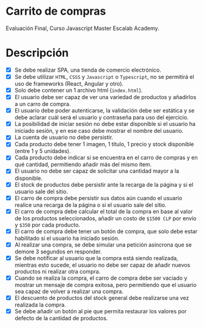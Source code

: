 # Carrito de compras

Evaluación Final, Curso Javascript Master Escalab Academy.

# Descripción

- [x] Se debe realizar SPA, una tienda de comercio electrónico.
- [x] Se debe utilizar `HTML`, `CSSS` y `Javascript` o `Typescript`, no se permitirá el uso de frameworks (React, Angular y otro).
- [x] Solo debe contener un 1 archivo html (`index.html`).
- [x] El usuario debe ser capaz de ver una variedad de productos y añadirlos a un carro de compra.
- [x] El usuario debe poder autenticarse, la validación debe ser estática y se debe aclarar cuál será el usuario y contraseña para uso del ejercicio.
- [x] La posibilidad de iniciar sesión no debe estar disponible si el usuario ha iniciado sesión, y en ese caso debe mostrar el nombre del usuario.
- [x] La cuenta de usuario no debe persistir.
- [x] Cada producto debe tener 1 imagen, 1 título, 1 precio y stock disponible (entre 1 y 5 unidades).
- [x] Cada producto debe indicar si se encuentra en el carro de compras y en qué cantidad, permitiendo añadir más del mismo ítem.
- [x] El usuario no debe ser capaz de solicitar una cantidad mayor a la disponible.
- [x] El stock de productos debe persistir ante la recarga de la página y si el usuario sale del sitio.
- [x] El carro de compra debe persistir sus datos aún cuando el usuario realice una recarga de la página o si el usuario sale del sitio.
- [x] El carro de compra debe calcular el total de la compra en base al valor de los productos seleccionados, añadir un costo de `$1500 CLP` por envío y `$350` por cada producto.
- [x] El carro de compra debe tener un botón de compra, que solo debe estar habilitado si el usuario ha iniciado sesión.
- [x] Al realizar una compra, se debe simular una petición asíncrona que se demore 3 segundos en responder.
- [x] Se debe notificar al usuario que la compra está siendo realizada, mientras esto sucede, el usuario no debe ser capaz de añadir nuevos productos ni realizar otra compra.
- [x] Cuando se realiza la compra, el carro de compra debe ser vaciado y mostrar un mensaje de compra exitosa, pero permitiendo que el usuario sea capaz de volver a realizar una compra.
- [x] El descuento de productos del stock general debe realizarse una vez realizada la compra.
- [x] Se debe añadir un botón al pie que permita restaurar los valores por defecto de la cantidad de productos.